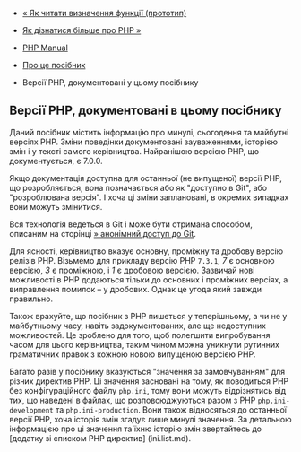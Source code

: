 - [« Як читати визначення функції (прототип)](about.prototypes.md)
- [Як дізнатися більше про PHP »](about.more.md)

- [PHP Manual](index.md)
- [Про це посібник](about.md)
- Версії PHP, документовані у цьому посібнику

## Версії PHP, документовані в цьому посібнику

Даний посібник містить інформацію про минулі, сьогодення та майбутні
версіях PHP. Зміни поведінки документовані зауваженнями, історією
змін і у тексті самого керівництва. Найранішою
версією PHP, що документується, є 7.0.0.

Якщо документація доступна для останньої (не випущеної)
версії PHP, що розробляється, вона позначається або як "доступно в Git",
або "розроблювана версія". І хоча ці зміни заплановані,
в окремих випадках вони можуть змінитися.

Вся технологія ведеться в Git і може бути отримана способом, описаним
на сторінці [» анонімний доступ до Git](https://www.php.net/git.php).

Для ясності, керівництво вказує основну, проміжну та дробову
версію релізів PHP. Візьмемо для прикладу версію PHP `7.3.1`, *7* є
основною версією, *3* є проміжною, і *1* є дробовою
версією. Зазвичай нові можливості в PHP додаються тільки до основних і
проміжних версіях, а виправлення помилок – у дробових. Однак це
угода який завжди правильно.

Також врахуйте, що посібник з PHP пишеться у теперішньому, а чи не у майбутньому
часу, навіть задокументованих, але ще недоступних можливостей.
Це зроблено для того, щоб полегшити випробування часом для цього
керівництва, таким чином можна уникнути рутинних граматичних правок
з кожною новою випущеною версією PHP.

Багато разів у посібнику вказуються "значення за замовчуванням" для
різних директив PHP. Ці значення засновані на тому, як поводиться PHP
без конфігураційного файлу `php.ini`, тому вони можуть відрізнятись від
тих, що наведені в файлах, що розповсюджуються разом з PHP
`php.ini-development` та `php.ini-production`. Вони також відносяться до
останньої версії PHP, хоча історія змін згадує лише минулі
значення. За детальною інформацією про ці значення та їхню історію
змін звертайтесь до [додатку зі списком PHP
директив] (ini.list.md).
